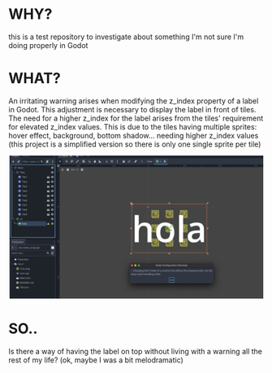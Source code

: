 # WHY?

this is a test repository to investigate about something I'm not sure I'm doing properly in Godot

# WHAT?

An irritating warning arises when modifying the z_index property of a label in Godot. This adjustment is necessary to display the label in front of tiles. The need for a higher z_index for the label arises from the tiles' requirement for elevated z_index values. This is due to the tiles having multiple sprites: hover effect, background, bottom shadow... needing higher z_index values (this project is a simplified version so there is only one single sprite per tile)

<center><img src='README-screenshot.png' width='500'></center>

# SO..

Is there a way of having the label on top without living with a warning all the rest of my life? (ok, maybe I was a bit melodramatic)